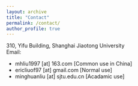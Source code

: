 ```yaml
---
layout: archive
title: "Contact"
permalink: /contact/
author_profile: true
---
```

310, Yifu Building, Shanghai Jiaotong University<br>
Email: 

* mhliu1997 [at] 163.com [Common use in China]
* ericliuof97 [at] gmail.com [Normal use]
* minghuanliu [at] sjtu.edu.cn [Acadamic use]
